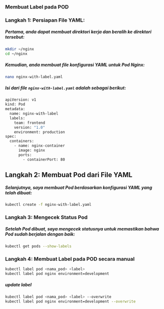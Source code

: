 ### Membuat Label pada POD

### Langkah 1: Persiapan File YAML:

##### Pertama, anda dapat membuat direktori kerja dan beralih ke direktori tersebut:

```sh
mkdir ~/nginx
cd ~/nginx
``` 

##### Kemudian, anda membuat file konfigurasi YAML untuk Pod Nginx:

```sh
nano nginx-with-label.yaml
``` 

##### Isi dari file `nginx-with-label.yaml` adalah sebagai berikut:

```sh
apiVersion: v1
kind: Pod
metadata:
  name: nginx-with-label
  labels:
    team: frontend
    version: "1.0"
    environment: production
spec:
  containers:
    - name: nginx-container
      image: nginx
      ports:
        - containerPort: 80
```

## Langkah 2: Membuat Pod dari File YAML

##### Selanjutnya, saya membuat Pod berdasarkan konfigurasi YAML yang telah dibuat:

```sh
kubectl create -f nginx-with-label.yaml
``` 

### Langkah 3: Mengecek Status Pod

##### Setelah Pod dibuat, saya mengecek statusnya untuk memastikan bahwa Pod sudah berjalan dengan baik:

```sh
kubectl get pods --show-labels
``` 

### Langkah 4: Membuat Label pada POD secara manual

```sh
kubectl label pod <nama_pod> <label>
kubectl label pod nginx environment=development
``` 

##### update label

```sh
kubectl label pod <nama_pod> <label> --overwrite
kubectl label pod nginx environment=development --overwrite
``` 
